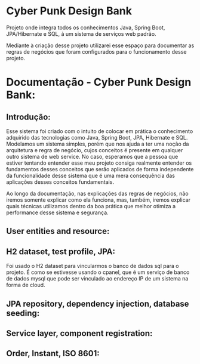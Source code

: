 # Cyber Punk Design Bank
Projeto onde integra todos os conhecimentos Java, Spring Boot, JPA/Hibernate e SQL, à um sistema de serviços web padrão.

Mediante à criação desse projeto utilizarei esse espaço para documentar as regras de negócios que foram configurados para o funcionamento desse projeto.

# Documentação - Cyber Punk Design Bank:

## Introdução:
Esse sistema foi criado com o intuito de colocar em prática o conhecimento adquirido das tecnologias como Java, Spring Boot, JPA, Hibernate e SQL. Modelamos um sistema simples, porém que nos ajuda a ter uma noção da arquitetura e regra de negócio, cujos conceitos é presente em qualquer outro sistema de web service. No caso, esperamos que a pessoa que estiver tentando entender esse meu projeto consiga realmente entender os fundamentos desses conceitos que serão aplicados de forma independente da funcionalidade desse sistema que é uma mera consequência das aplicações desses conceitos fundamentais.

Ao longo da documentação, nas explicações das regras de negócios, não iremos somente explicar como ela funciona, mas, também, iremos explicar quais técnicas utilizamos dentro da boa prática que melhor otimiza a performance desse sistema e segurança.

## User entities and resource:

## H2 dataset, test profile, JPA:
Foi usado o H2 dataset para vincularmos o banco de dados sql para o projeto. É como se estivesse usando o cpanel, que é um serviço de banco de dados mysql que pode ser vinculado ao endereço IP de um sistema na forma de cloud.

## JPA repository, dependency injection, database seeding:

## Service layer, component registration:

## Order, Instant, ISO 8601:
